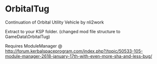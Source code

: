 # OrbitalTug
Continuation of Orbital Utility Vehicle by nli2work

Extract to your KSP folder. (changed mod file structure to GameData\OrbitalTug)

Requires 
ModuleManager @ http://forum.kerbalspaceprogram.com/index.php?/topic/50533-105-module-manager-2618-january-17th-with-even-more-sha-and-less-bug/
